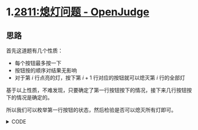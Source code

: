 # 1.[2811:熄灯问题 - OpenJudge](http://bailian.openjudge.cn/practice/2811/)

## 思路

首先这道题有几个性质：

- 每个按钮最多按一下
- 按钮按的顺序对结果无影响
- 对于第 $i$ 行点亮的灯，按下第 $i + 1$ 行对应的按钮就可以熄灭第 $i$ 行的全部灯

基于以上性质，不难发现，只要确定了第一行按钮按下的情况，接下来几行按钮按下的情况是确定的。<br>

所以我们可以枚举第一行按钮的状态，然后检验是否可以熄灭所有灯即可。<br>

<details><summary>CODE</summary>
```
int a[10][10], b[10][10], c[10][10];

inline void change(int i, int j) {
    c[i - 1][j] = c[i - 1][j] ^ 1;
    c[i][j - 1] = c[i][j - 1] ^ 1; c[i][j] = c[i][j] ^ 1; c[i][j + 1] = c[i][j + 1] ^ 1;
    c[i + 1][j] = c[i + 1][j] ^ 1;
}

inline bool check() {
    for(int i = 1; i <= 5; i++) 
        for(int j = 1; j <= 6; j++)
            if(c[i][j]) return 0;
    return 1;
}

inline void solve() {
    for(int i = 1; i <= 5; i++)
        for(int j = 1; j <= 6; j++)
            read(a[i][j]);
    for(int i = 0; i < (1 << 6); i++) {
        for(int j = 1; j <= 5; j++)
            for(int k = 1; k <= 6; k++)
                c[j][k] = a[j][k], b[j][k] = 0;
        for(int j = 1; j <= 6; j++) {
            b[1][j] = (i >> (j - 1)) & 1;
            if(b[1][j]) change(1, j);
        }
        for(int j = 2; j <= 5; j++)
            for(int k = 1; k <= 6; k++) {
                if(c[j - 1][k] == 0) continue;
                b[j][k] = b[j][k] ^ 1;
                change(j, k);
            }
        if(check()) {
            for(int j = 1; j <= 5; j++) {
                for(int k = 1; k <= 6; k++) 
                   writesn(b[j][k]);
                putchar('\n');
            }
            return;   
        }
    }
}
```
</details>
    
